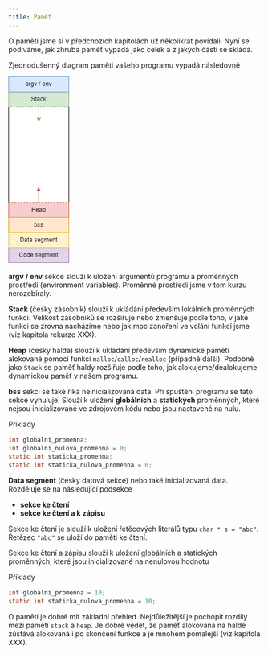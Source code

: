 ```yaml
---
title: Paměť
---
```


O paměti jsme si v předchozích kapitolách už několikrát povídali. Nyní se podíváme, jak zhruba paměť vypadá jako celek a z jakých částí se skládá.

Zjednodušenný diagram paměti vašeho programu vypadá následovně


![pamet](./obrazky/pamet/pamet.png)


**argv / env** sekce slouží k uložení argumentů programu a proměnných prostředí (environment variables). Proměnné prostředí jsme v tom kurzu nerozebíraly.

**Stack** (česky zásobník) slouží k ukládání především lokálních proměnných funkcí. Velikost zásobníků se rozšiřuje nebo zmenšuje podle toho, v jaké funkci se zrovna nacházíme nebo jak moc zanoření ve volání funkcí jsme (viz kapitola rekurze XXX).

**Heap** (česky halda) slouží k ukládání především dynamické paměti alokované pomocí funkcí `malloc`/`calloc`/`realloc` (případně další). Podobně jako `Stack` se paměť haldy rozšiřuje podle toho, jak alokujeme/dealokujeme dynamickou paměť v našem programu.

**bss** sekci se také říká neinicializovaná data. Při spuštění programu se tato sekce vynuluje. Slouží k uložení **globálních** a **statických** proměnných, které nejsou inicializované ve zdrojovém kódu nebo jsou nastavené na nulu.

Příklady
```c
int globalni_promenna;
int globalni_nulova_promenna = 0;
static int staticka_promenna;
static int staticka_nulova_promenna = 0;
```

**Data segment** (česky datová sekce) nebo také inicializovaná data. Rozděluje se na následující podsekce

* **sekce ke čtení**
* **sekce ke čtení a k zápisu**

Sekce ke čtení je slouží k uložení řetěcových literálů typu `char * s = "abc"`. Řetězec `"abc"` se uloží do paměti ke čtení.

Sekce ke čtení a zápisu slouží k uložení globálních a statických proměnných, které jsou inicializované na nenulovou hodnotu

Příklady
```c
int globalni_promenna = 10;
static int staticka_nulova_promenna = 10;
```

O paměti je dobré mít základní přehled. Nejdůležitější je pochopit rozdíly mezi pamětí `stack` a `heap`. Je dobré vědět, že paměť alokovaná na haldě zůstává alokovaná i po skončení funkce a je mnohem pomalejší (viz kapitola XXX).
